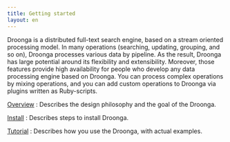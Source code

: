 ```yaml
---
title: Getting started
layout: en
---
```



Droonga is a distributed full-text search engine, based on a stream oriented processing model.
In many operations (searching, updating, grouping, and so on), Droonga processes various data by pipeline.
As the result, Droonga has large potential around its flexibility and extensibility.
Moreover, those features provide high availability for people who develop any data processing engine based on Droonga.
You can process complex operations by mixing operations, and you can add custom operations to Droonga via plugins written as Ruby-scripts.


[Overview](../overview/)
: Describes the design philosophy and the goal of the Droonga.

[Install](../install/)
: Describes steps to install Droonga.

[Tutorial](../tutorial/)
: Describes how you use the Droonga, with actual examples.

